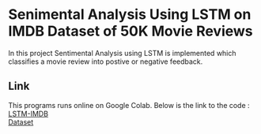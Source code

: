 # Senimental Analysis Using LSTM on IMDB Dataset of 50K Movie Reviews
In this project Sentimental Analysis using LSTM is implemented which classifies a movie review into postive or negative feedback.

## Link
This programs runs online on Google Colab. Below is the link to the code : <br />
[LSTM-IMDB](https://colab.research.google.com/drive/1AKVqXphFlyImK8oFXbWt7EE2fJEWlPuw?usp=sharing) <br />
[Dataset](https://www.kaggle.com/datasets/lakshmi25npathi/imdb-dataset-of-50k-movie-reviews)
